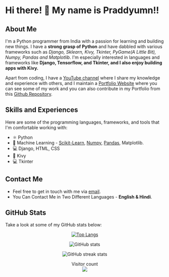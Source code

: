 # Hi there! 👋 My name is Praddyumn!!

## About Me
I'm a Python programmer from India with a passion for learning and building new things. I have a **strong grasp of Python** and have dabbled with various frameworks such as *Django, Sklearn, Kivy, Tkinter, PyGame(A Little Bit), Numpy, Pandas and Matplotlib*. I'm especially interested in languages and frameworks like **Django, Tensorflow, and Tkinter, and I also enjoy building apps with Kivy.**

Apart from coding, I have a [YouTube channel](https://www.youtube.com/channel/UCIs4qW1rvPCD0l9Zvls4ztg) where I share my knowledge and experience with others, and I maintain a [Portfolio Website](https://praddyumnyadav.netlify.app) where you can see some of my work and you can also contribute in my Portfolio from this [Github Repository](https://github.com/PraddyumnYadav/PraddyumnYadavPortfolio).

## Skills and Experiences
Here are some of the programming languages, frameworks, and tools that I'm comfortable working with:
* ⚛️ Python
* 🧠 Machine Learning - [Scikit-Learn](https://github.com/scikit-learn/scikit-learn), [Numpy](https://numpy.org/), [Pandas](https://pandas.pydata.org/), Matplotlib.
* 💻 Django, HTML, CSS
* 📲 Kivy
* 💻 Tkinter

## Contact Me
* Feel free to get in touch with me via [email](mailto:praddyumnyadav@gmail.com).
* You Can Contact Me in Two Different Languages - **English & Hindi**.

## GitHub Stats
Take a look at some of my GitHub stats below:
<div align="center">

[![Top Langs](https://github-readme-stats.vercel.app/api/top-langs/?username=PraddyumnYadav&layout=compact&theme=tokyonight)](https://github.com/anuraghazra/github-readme-stats)

![GitHub stats](https://github-readme-stats.vercel.app/api?username=PraddyumnYadav&show_icons=true&theme=tokyonight)  

![GitHub streak stats](https://streak-stats.demolab.com/?user=PraddyumnYadav&theme=tokyonight)

<p align="center"> 
  Visitor count<br>
  <img src="https://profile-counter.glitch.me/PraddyumnYadav/count.svg" />
</p>
</div>
